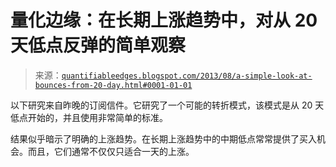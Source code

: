 <!--yml

类别：未分类

日期：2024-05-18 08:40:25

-->

# 量化边缘：在长期上涨趋势中，对从 20 天低点反弹的简单观察

> 来源：[`quantifiableedges.blogspot.com/2013/08/a-simple-look-at-bounces-from-20-day.html#0001-01-01`](http://quantifiableedges.blogspot.com/2013/08/a-simple-look-at-bounces-from-20-day.html#0001-01-01)

以下研究来自昨晚的订阅信件。它研究了一个可能的转折模式，该模式是从 20 天低点开始的，并且使用非常简单的标准。

结果似乎暗示了明确的上涨趋势。在长期上涨趋势中的中期低点常常提供了买入机会。而且，它们通常不仅仅只适合一天的上涨。
